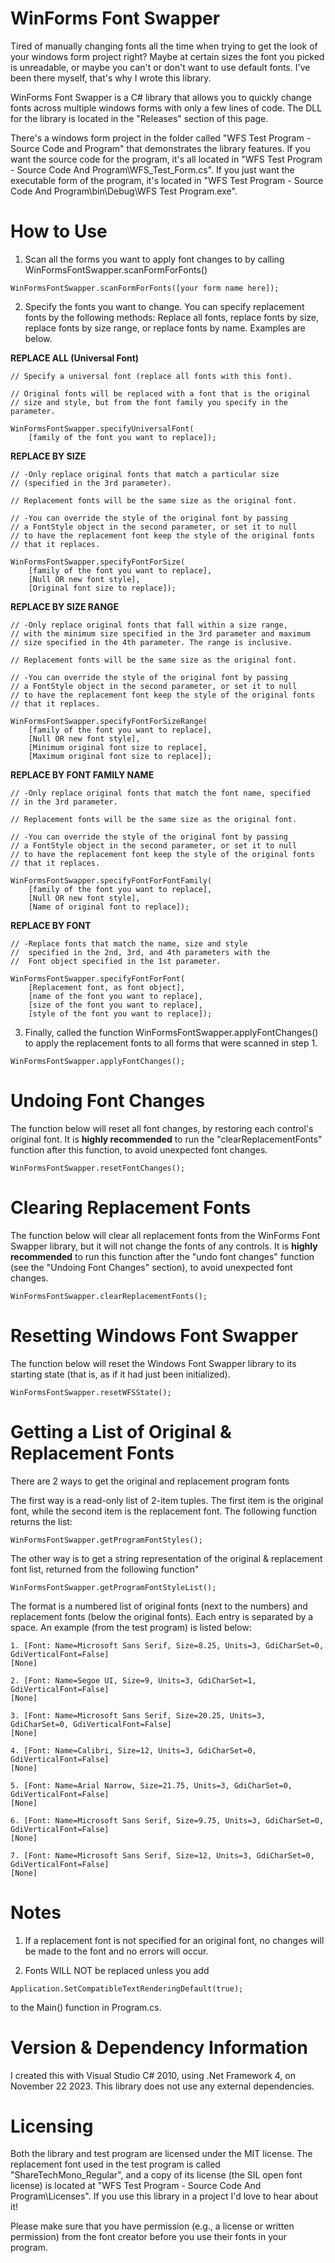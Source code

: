 # WinForms Font Swapper
 
Tired of manually changing fonts all the time when trying to get the look of your windows form project right?
Maybe at certain sizes the font you picked is unreadable, or maybe you can't or don't want to use default
fonts. I've been there myself, that's why I wrote this library.

WinForms Font Swapper is a C# library that allows you to quickly change fonts across multiple windows forms with only a
few lines of code. The DLL for the library is located in the "Releases" section of this page.

There's a windows form project in the folder called "WFS Test Program - Source Code and Program" that demonstrates the library features.
If you want the source code for the program, it's all located in "WFS Test Program - Source Code And Program\WFS_Test_Form.cs".
If you just want the executable form of the program, it's located in "WFS Test Program - Source Code And Program\bin\Debug\WFS Test Program.exe".

# How to Use

1. Scan all the forms you want to apply font changes to by calling WinFormsFontSwapper.scanFormForFonts()
```
WinFormsFontSwapper.scanFormForFonts([your form name here]);
```

2. Specify the fonts you want to change. You can specify replacement fonts by the following methods: Replace all fonts,
replace fonts by size, replace fonts by size range, or replace fonts by name. Examples are below.

**REPLACE ALL (Universal Font)**
```
// Specify a universal font (replace all fonts with this font).

// Original fonts will be replaced with a font that is the original 
// size and style, but from the font family you specify in the parameter.

WinFormsFontSwapper.specifyUniversalFont(
	[family of the font you want to replace]);

```

**REPLACE BY SIZE**
```
// -Only replace original fonts that match a particular size
// (specified in the 3rd parameter). 

// Replacement fonts will be the same size as the original font.

// -You can override the style of the original font by passing
// a FontStyle object in the second parameter, or set it to null
// to have the replacement font keep the style of the original fonts
// that it replaces.

WinFormsFontSwapper.specifyFontForSize(
	[family of the font you want to replace],
	[Null OR new font style],
	[Original font size to replace]);

```

**REPLACE BY SIZE RANGE**
```
// -Only replace original fonts that fall within a size range,
// with the minimum size specified in the 3rd parameter and maximum
// size specified in the 4th parameter. The range is inclusive.

// Replacement fonts will be the same size as the original font.

// -You can override the style of the original font by passing
// a FontStyle object in the second parameter, or set it to null
// to have the replacement font keep the style of the original fonts
// that it replaces.

WinFormsFontSwapper.specifyFontForSizeRange(
	[family of the font you want to replace],
	[Null OR new font style],
	[Minimum original font size to replace],
	[Maximum original font size to replace]);

```

**REPLACE BY FONT FAMILY NAME**
```
// -Only replace original fonts that match the font name, specified
// in the 3rd parameter. 

// Replacement fonts will be the same size as the original font.

// -You can override the style of the original font by passing
// a FontStyle object in the second parameter, or set it to null
// to have the replacement font keep the style of the original fonts
// that it replaces.

WinFormsFontSwapper.specifyFontForFontFamily(
	[family of the font you want to replace],
	[Null OR new font style],
	[Name of original font to replace]);

```

**REPLACE BY FONT**
```
// -Replace fonts that match the name, size and style
//  specified in the 2nd, 3rd, and 4th parameters with the
//  Font object specified in the 1st parameter.

WinFormsFontSwapper.specifyFontForFont(
	[Replacement font, as font object],
	[name of the font you want to replace],
	[size of the font you want to replace],
	[style of the font you want to replace]);

```

3. Finally, called the function WinFormsFontSwapper.applyFontChanges() to apply the replacement fonts to all forms
that were scanned in step 1.

```
WinFormsFontSwapper.applyFontChanges();
```

# Undoing Font Changes

The function below will reset all font changes, by restoring each control's original font.
It is **highly recommended** to run the "clearReplacementFonts" function after this function, to avoid unexpected font changes.
```
WinFormsFontSwapper.resetFontChanges();
```

# Clearing Replacement Fonts

The function below will clear all replacement fonts from the WinForms Font Swapper library, but it will not change the fonts of any controls.
It is **highly recommended** to run this function after the "undo font changes" function (see the "Undoing Font Changes" section),
to avoid unexpected font changes.
```
WinFormsFontSwapper.clearReplacementFonts();
```

# Resetting Windows Font Swapper

The function below will reset the Windows Font Swapper library to its starting state (that is, as if it had just been initialized).
```
WinFormsFontSwapper.resetWFSState();
```

# Getting a List of Original & Replacement Fonts

There are 2 ways to get the original and replacement program fonts

The first way is a read-only list of 2-item tuples. The first item is the original font, while the second item is the replacement font. The following function returns the list:
```
WinFormsFontSwapper.getProgramFontStyles();
```

The other way is to get a string representation of the original & replacement font list, returned from the following function"
```
WinFormsFontSwapper.getProgramFontStyleList();
```

The format is a numbered list of original fonts (next to the numbers) and replacement fonts (below the original fonts). Each entry is separated by a space. An example (from the test program) is listed below:
```
1. [Font: Name=Microsoft Sans Serif, Size=8.25, Units=3, GdiCharSet=0, GdiVerticalFont=False]
[None]

2. [Font: Name=Segoe UI, Size=9, Units=3, GdiCharSet=1, GdiVerticalFont=False]
[None]

3. [Font: Name=Microsoft Sans Serif, Size=20.25, Units=3, GdiCharSet=0, GdiVerticalFont=False]
[None]

4. [Font: Name=Calibri, Size=12, Units=3, GdiCharSet=0, GdiVerticalFont=False]
[None]

5. [Font: Name=Arial Narrow, Size=21.75, Units=3, GdiCharSet=0, GdiVerticalFont=False]
[None]

6. [Font: Name=Microsoft Sans Serif, Size=9.75, Units=3, GdiCharSet=0, GdiVerticalFont=False]
[None]

7. [Font: Name=Microsoft Sans Serif, Size=12, Units=3, GdiCharSet=0, GdiVerticalFont=False]
[None]
```

# Notes

1. If a replacement font is not specified for an original font, no changes will be made to the font and no errors will occur.

2. Fonts WILL NOT be replaced unless you add
```
Application.SetCompatibleTextRenderingDefault(true);
```
to the Main() function in Program.cs.

# Version & Dependency Information

I created this with Visual Studio C# 2010, using .Net Framework 4, on November 22 2023. This library does not use any external dependencies.

# Licensing

Both the library and test program are licensed under the MIT license. The replacement font used in the test program is called "ShareTechMono_Regular", and a copy of its license (the SIL open font license) is located at "WFS Test Program - Source Code And Program\Licenses\". If you use this library in a project I'd love to hear about it!

Please make sure that you have permission (e.g., a license or written permission) from the font creator before you use their fonts in your program.